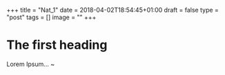 +++
title = "Nat_1"
date = 2018-04-02T18:54:45+01:00
draft = false
type = "post"
tags = []
image = ""
+++

# The first heading

Lorem Ipsum...
~

